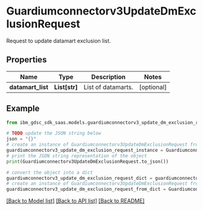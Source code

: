 # Guardiumconnectorv3UpdateDmExclusionRequest

Request to update datamart exclusion list.

## Properties

Name | Type | Description | Notes
------------ | ------------- | ------------- | -------------
**datamart_list** | **List[str]** | List of datamarts. | [optional] 

## Example

```python
from ibm_gdsc_sdk_saas.models.guardiumconnectorv3_update_dm_exclusion_request import Guardiumconnectorv3UpdateDmExclusionRequest

# TODO update the JSON string below
json = "{}"
# create an instance of Guardiumconnectorv3UpdateDmExclusionRequest from a JSON string
guardiumconnectorv3_update_dm_exclusion_request_instance = Guardiumconnectorv3UpdateDmExclusionRequest.from_json(json)
# print the JSON string representation of the object
print(Guardiumconnectorv3UpdateDmExclusionRequest.to_json())

# convert the object into a dict
guardiumconnectorv3_update_dm_exclusion_request_dict = guardiumconnectorv3_update_dm_exclusion_request_instance.to_dict()
# create an instance of Guardiumconnectorv3UpdateDmExclusionRequest from a dict
guardiumconnectorv3_update_dm_exclusion_request_from_dict = Guardiumconnectorv3UpdateDmExclusionRequest.from_dict(guardiumconnectorv3_update_dm_exclusion_request_dict)
```
[[Back to Model list]](../README.md#documentation-for-models) [[Back to API list]](../README.md#documentation-for-api-endpoints) [[Back to README]](../README.md)



